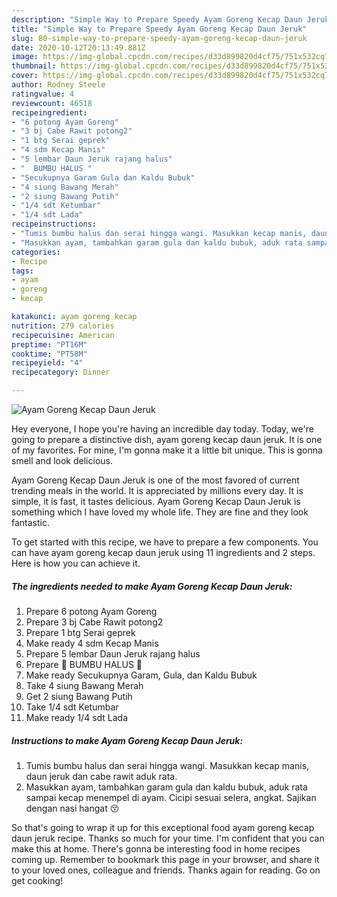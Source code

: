 ```yaml
---
description: "Simple Way to Prepare Speedy Ayam Goreng Kecap Daun Jeruk"
title: "Simple Way to Prepare Speedy Ayam Goreng Kecap Daun Jeruk"
slug: 80-simple-way-to-prepare-speedy-ayam-goreng-kecap-daun-jeruk
date: 2020-10-12T20:13:49.881Z
image: https://img-global.cpcdn.com/recipes/d33d899820d4cf75/751x532cq70/ayam-goreng-kecap-daun-jeruk-foto-resep-utama.jpg
thumbnail: https://img-global.cpcdn.com/recipes/d33d899820d4cf75/751x532cq70/ayam-goreng-kecap-daun-jeruk-foto-resep-utama.jpg
cover: https://img-global.cpcdn.com/recipes/d33d899820d4cf75/751x532cq70/ayam-goreng-kecap-daun-jeruk-foto-resep-utama.jpg
author: Rodney Steele
ratingvalue: 4
reviewcount: 46518
recipeingredient:
- "6 potong Ayam Goreng"
- "3 bj Cabe Rawit potong2"
- "1 btg Serai geprek"
- "4 sdm Kecap Manis"
- "5 lembar Daun Jeruk rajang halus"
- "  BUMBU HALUS "
- "Secukupnya Garam Gula dan Kaldu Bubuk"
- "4 siung Bawang Merah"
- "2 siung Bawang Putih"
- "1/4 sdt Ketumbar"
- "1/4 sdt Lada"
recipeinstructions:
- "Tumis bumbu halus dan serai hingga wangi. Masukkan kecap manis, daun jeruk dan cabe rawit aduk rata."
- "Masukkan ayam, tambahkan garam gula dan kaldu bubuk, aduk rata sampai kecap menempel di ayam. Cicipi sesuai selera, angkat. Sajikan dengan nasi hangat 😚"
categories:
- Recipe
tags:
- ayam
- goreng
- kecap

katakunci: ayam goreng kecap 
nutrition: 279 calories
recipecuisine: American
preptime: "PT16M"
cooktime: "PT58M"
recipeyield: "4"
recipecategory: Dinner

---
```



![Ayam Goreng Kecap Daun Jeruk](https://img-global.cpcdn.com/recipes/d33d899820d4cf75/751x532cq70/ayam-goreng-kecap-daun-jeruk-foto-resep-utama.jpg)

Hey everyone, I hope you're having an incredible day today. Today, we're going to prepare a distinctive dish, ayam goreng kecap daun jeruk. It is one of my favorites. For mine, I'm gonna make it a little bit unique. This is gonna smell and look delicious.

Ayam Goreng Kecap Daun Jeruk is one of the most favored of current trending meals in the world. It is appreciated by millions every day. It is simple, it is fast, it tastes delicious. Ayam Goreng Kecap Daun Jeruk is something which I have loved my whole life. They are fine and they look fantastic.




To get started with this recipe, we have to prepare a few components. You can have ayam goreng kecap daun jeruk using 11 ingredients and 2 steps. Here is how you can achieve it.

<!--inarticleads1-->

##### The ingredients needed to make Ayam Goreng Kecap Daun Jeruk:

1. Prepare 6 potong Ayam Goreng
1. Prepare 3 bj Cabe Rawit potong2
1. Prepare 1 btg Serai geprek
1. Make ready 4 sdm Kecap Manis
1. Prepare 5 lembar Daun Jeruk rajang halus
1. Prepare  🍗 BUMBU HALUS 🍗
1. Make ready Secukupnya Garam, Gula, dan Kaldu Bubuk
1. Take 4 siung Bawang Merah
1. Get 2 siung Bawang Putih
1. Take 1/4 sdt Ketumbar
1. Make ready 1/4 sdt Lada




<!--inarticleads2-->

##### Instructions to make Ayam Goreng Kecap Daun Jeruk:

1. Tumis bumbu halus dan serai hingga wangi. Masukkan kecap manis, daun jeruk dan cabe rawit aduk rata.
1. Masukkan ayam, tambahkan garam gula dan kaldu bubuk, aduk rata sampai kecap menempel di ayam. Cicipi sesuai selera, angkat. Sajikan dengan nasi hangat 😚




So that's going to wrap it up for this exceptional food ayam goreng kecap daun jeruk recipe. Thanks so much for your time. I'm confident that you can make this at home. There's gonna be interesting food in home recipes coming up. Remember to bookmark this page in your browser, and share it to your loved ones, colleague and friends. Thanks again for reading. Go on get cooking!
